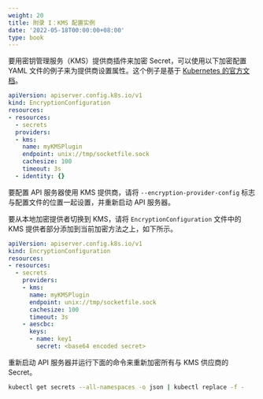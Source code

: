 ```yaml
---
weight: 20
title: 附录 I：KMS 配置实例
date: '2022-05-18T00:00:00+08:00'
type: book
---
```


要用密钥管理服务（KMS）提供商插件来加密 Secret，可以使用以下加密配置 YAML 文件的例子来为提供商设置属性。这个例子是基于 [Kubernetes 的官方文档](https://kubernetes.io/docs/tasks/administer-cluster/kms-provider/)。

```yaml
apiVersion: apiserver.config.k8s.io/v1
kind: EncryptionConfiguration
resources:
- resources:
  - secrets
  providers:
  - kms:
    name: myKMSPlugin
    endpoint: unix://tmp/socketfile.sock
    cachesize: 100
    timeout: 3s
  - identity: {}
```

要配置 API 服务器使用 KMS 提供商，请将 `--encryption-provider-config` 标志与配置文件的位置一起设置，并重新启动 API 服务器。

要从本地加密提供者切换到 KMS，请将 `EncryptionConfiguration` 文件中的 KMS 提供者部分添加到当前加密方法之上，如下所示。

```yaml
apiVersion: apiserver.config.k8s.io/v1
kind: EncryptionConfiguration
resources:
- resources:
  - secrets
    providers:
    - kms:
      name: myKMSPlugin
      endpoint: unix://tmp/socketfile.sock
      cachesize: 100
      timeout: 3s
    - aescbc:
      keys:
      - name: key1
        secret: <base64 encoded secret>
```

重新启动 API 服务器并运行下面的命令来重新加密所有与 KMS 供应商的 Secret。

```sh
kubectl get secrets --all-namespaces -o json | kubectl replace -f -
```
